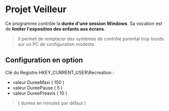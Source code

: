 # Projet Veilleur
Ce programme contrôle la **durée d'une session Windows**. Sa vocation est de **limiter l'exposition des enfants aux écrans**.
>Il permet de remplacer des systèmes de contrôle parental trop lourds sur un PC de configuration modeste.

## Configuration en option
Clé du Registre HKEY_CURRENT_USER\Recreation :
- valeur DureeMaxi ( 150 )
- valeur DureePause ( 5 )
- valeur DureePreavis ( 10 )
>( durées en minutes par défaut )
